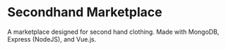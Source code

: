 # Secondhand Marketplace

A marketplace designed for second hand clothing. 
Made with MongoDB, Express (NodeJS), and Vue.js.
